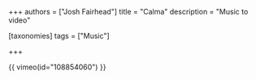 +++
authors = ["Josh Fairhead"]
title = "Calma"
description = "Music to video"

[taxonomies]
tags = ["Music"]

+++

{{ vimeo(id="108854060") }}